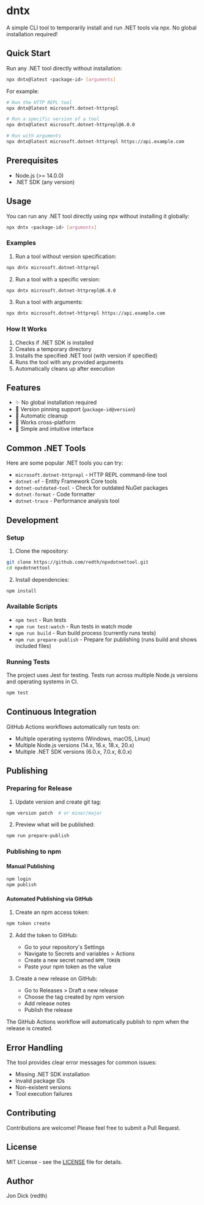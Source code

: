 # dntx

A simple CLI tool to temporarily install and run .NET tools via npx. No global installation required!

## Quick Start

Run any .NET tool directly without installation:

```bash
npx dntx@latest <package-id> [arguments]
```

For example:
```bash
# Run the HTTP REPL tool
npx dntx@latest microsoft.dotnet-httprepl

# Run a specific version of a tool
npx dntx@latest microsoft.dotnet-httprepl@6.0.0

# Run with arguments
npx dntx@latest microsoft.dotnet-httprepl https://api.example.com
```

## Prerequisites

- Node.js (>= 14.0.0)
- .NET SDK (any version)

## Usage

You can run any .NET tool directly using npx without installing it globally:

```bash
npx dntx <package-id> [arguments]
```

### Examples

1. Run a tool without version specification:
```bash
npx dntx microsoft.dotnet-httprepl
```

2. Run a tool with a specific version:
```bash
npx dntx microsoft.dotnet-httprepl@6.0.0
```

3. Run a tool with arguments:
```bash
npx dntx microsoft.dotnet-httprepl https://api.example.com
```

### How It Works

1. Checks if .NET SDK is installed
2. Creates a temporary directory
3. Installs the specified .NET tool (with version if specified)
4. Runs the tool with any provided arguments
5. Automatically cleans up after execution

## Features

- ✨ No global installation required
- 🎯 Version pinning support (`package-id@version`)
- 🧹 Automatic cleanup
- 🔄 Works cross-platform
- 🚀 Simple and intuitive interface

## Common .NET Tools

Here are some popular .NET tools you can try:

- `microsoft.dotnet-httprepl` - HTTP REPL command-line tool
- `dotnet-ef` - Entity Framework Core tools
- `dotnet-outdated-tool` - Check for outdated NuGet packages
- `dotnet-format` - Code formatter
- `dotnet-trace` - Performance analysis tool

## Development

### Setup

1. Clone the repository:
```bash
git clone https://github.com/redth/npxdotnettool.git
cd npxdotnettool
```

2. Install dependencies:
```bash
npm install
```

### Available Scripts

- `npm test` - Run tests
- `npm run test:watch` - Run tests in watch mode
- `npm run build` - Run build process (currently runs tests)
- `npm run prepare-publish` - Prepare for publishing (runs build and shows included files)

### Running Tests

The project uses Jest for testing. Tests run across multiple Node.js versions and operating systems in CI.

```bash
npm test
```

## Continuous Integration

GitHub Actions workflows automatically run tests on:
- Multiple operating systems (Windows, macOS, Linux)
- Multiple Node.js versions (14.x, 16.x, 18.x, 20.x)
- Multiple .NET SDK versions (6.0.x, 7.0.x, 8.0.x)

## Publishing

### Preparing for Release

1. Update version and create git tag:
```bash
npm version patch  # or minor/major
```

2. Preview what will be published:
```bash
npm run prepare-publish
```

### Publishing to npm

#### Manual Publishing
```bash
npm login
npm publish
```

#### Automated Publishing via GitHub

1. Create an npm access token:
```bash
npm token create
```

2. Add the token to GitHub:
   - Go to your repository's Settings
   - Navigate to Secrets and variables > Actions
   - Create a new secret named `NPM_TOKEN`
   - Paste your npm token as the value

3. Create a new release on GitHub:
   - Go to Releases > Draft a new release
   - Choose the tag created by npm version
   - Add release notes
   - Publish the release

The GitHub Actions workflow will automatically publish to npm when the release is created.

## Error Handling

The tool provides clear error messages for common issues:

- Missing .NET SDK installation
- Invalid package IDs
- Non-existent versions
- Tool execution failures

## Contributing

Contributions are welcome! Please feel free to submit a Pull Request.

## License

MIT License - see the [LICENSE](LICENSE) file for details.

## Author

Jon Dick (redth) 